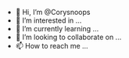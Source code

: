 - 👋 Hi, I’m @Corysnoops
- 👀 I’m interested in ...
- 🌱 I’m currently learning ...
- 💞️ I’m looking to collaborate on ...
- 📫 How to reach me ...

<!---
Corysnoops/Corysnoops is a ✨ special ✨ repository because its `README.md` (this file) appears on your GitHub profile.
You can click the Preview link to take a look at your changes.
--->
